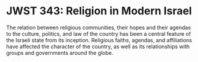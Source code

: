 # JWST 343: Religion in Modern Israel

The relation between religious communities, their hopes and their agendas to the culture, politics, and law of the country has been a central feature of the Israeli state from its inception. Religious faiths, agendas, and affiliations have affected the character of the country, as well as its relationships with groups and governments around the globe.